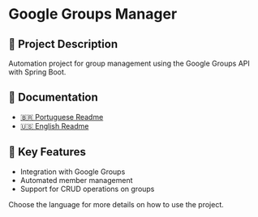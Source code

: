 # Google Groups Manager

## 📝 Project Description
Automation project for group management using the Google Groups API with Spring Boot.

## 📖 Documentation

- [🇧🇷 Portuguese Readme](README-PT.md)
- [🇺🇸 English Readme](README-EN.md)

## 🚀 Key Features
- Integration with Google Groups
- Automated member management
- Support for CRUD operations on groups

Choose the language for more details on how to use the project.
